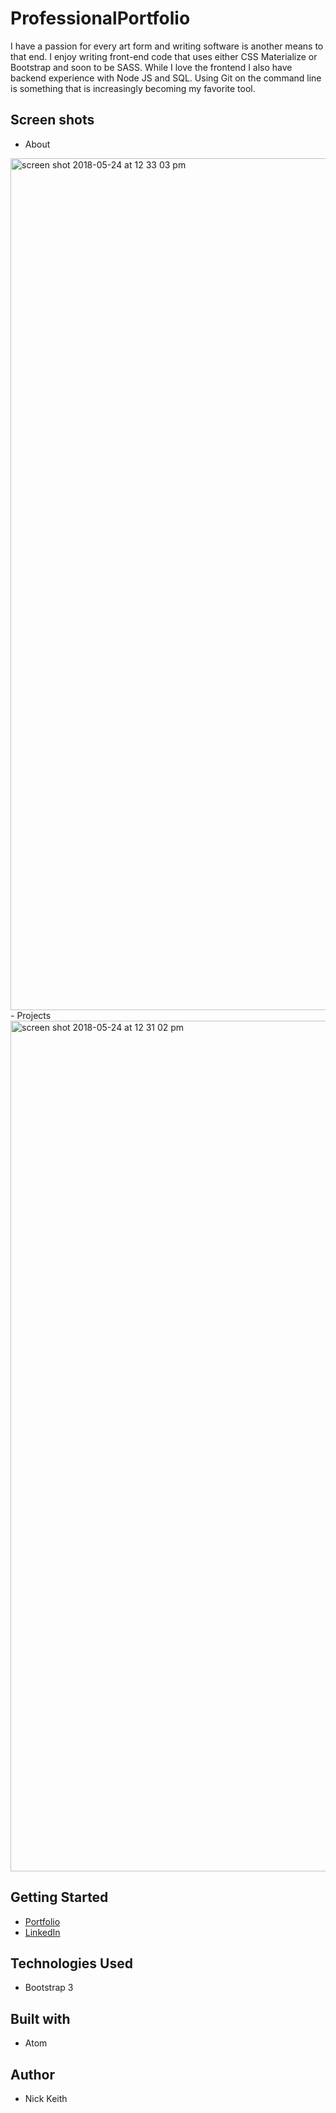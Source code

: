 # ProfessionalPortfolio

I have a passion for every art form and writing software is another means to that end. I enjoy writing front-end code that uses either CSS Materialize or Bootstrap and soon to be SASS. While I love the frontend I also have backend experience with Node JS and SQL. Using Git on the command line is something that is increasingly becoming my favorite tool.

## Screen shots
- About
<img width="1363" alt="screen shot 2018-05-24 at 12 33 03 pm" src="https://user-images.githubusercontent.com/33463643/40501838-a824f802-5f4e-11e8-9818-36bfac4cf996.png">
- Projects
<img width="1361" alt="screen shot 2018-05-24 at 12 31 02 pm" src="https://user-images.githubusercontent.com/33463643/40501765-6cd968b4-5f4e-11e8-9bed-eda69e4f04e2.png">

## Getting Started
- [Portfolio](https://ralphwiley.github.io/ProfessionalPortfolio/)
- [LinkedIn](https://www.linkedin.com/in/nick-keith/)

## Technologies Used
- Bootstrap 3

## Built with
- Atom

## Author
- Nick Keith
